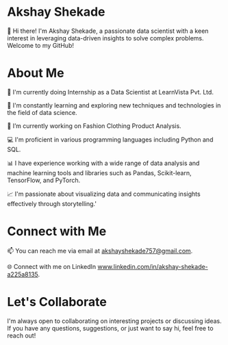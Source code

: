 # Akshay Shekade

👋 Hi there! I'm Akshay Shekade, a passionate data scientist with a keen interest in leveraging data-driven insights to solve complex problems. Welcome to my GitHub!

# About Me

💼 I'm currently doing Internship as a Data Scientist at LearnVista Pvt. Ltd.

🌱 I'm constantly learning and exploring new techniques and technologies in the field of data science.

🔭 I’m currently working on Fashion Clothing Product Analysis.

💻 I'm proficient in various programming languages including Python and SQL.

📊 I have experience working with a wide range of data analysis and machine learning tools and libraries such as Pandas, Scikit-learn, TensorFlow, and PyTorch.

📈 I'm passionate about visualizing data and communicating insights effectively through storytelling.'

# Connect with Me

📫 You can reach me via email at akshayshekade757@gmail.com.

🌐 Connect with me on LinkedIn www.linkedin.com/in/akshay-shekade-a225a8135.

# Let's Collaborate

I'm always open to collaborating on interesting projects or discussing ideas. If you have any questions, suggestions, or just want to say hi, feel free to reach out!
